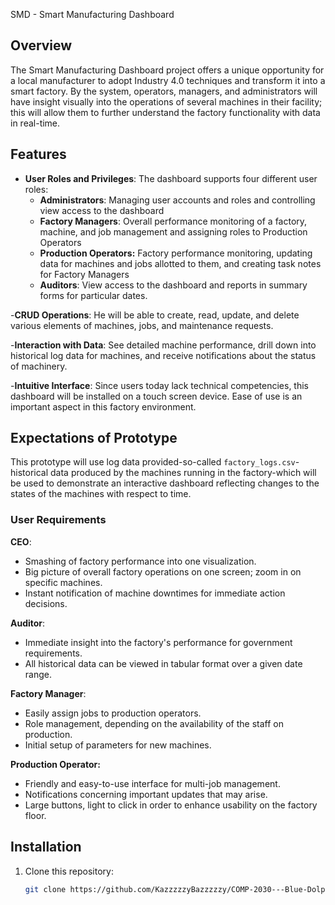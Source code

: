 SMD - Smart Manufacturing Dashboard

## Overview

The Smart Manufacturing Dashboard project offers a unique opportunity for a local manufacturer to adopt Industry 4.0 techniques and transform it into a smart factory. By the system, operators, managers, and administrators will have insight visually into the operations of several machines in their facility; this will allow them to further understand the factory functionality with data in real-time.

## Features

- **User Roles and Privileges**: The dashboard supports four different user roles:
    - **Administrators**: Managing user accounts and roles and controlling view access to the dashboard
    - **Factory Managers**: Overall performance monitoring of a factory, machine, and job management and assigning roles to Production Operators
    - **Production Operators:** Factory performance monitoring, updating data for machines and jobs allotted to them, and creating task notes for Factory Managers
    - **Auditors**: View access to the dashboard and reports in summary forms for particular dates.

-**CRUD Operations**: He will be able to create, read, update, and delete various elements of machines, jobs, and maintenance requests.

-**Interaction with Data**: See detailed machine performance, drill down into historical log data for machines, and receive notifications about the status of machinery.

-**Intuitive Interface**: Since users today lack technical competencies, this dashboard will be installed on a touch screen device. Ease of use is an important aspect in this factory environment.

## Expectations of Prototype

This prototype will use log data provided-so-called `factory_logs.csv`-historical data produced by the machines running in the factory-which will be used to demonstrate an interactive dashboard reflecting changes to the states of the machines with respect to time.

### User Requirements

**CEO**:
- Smashing of factory performance into one visualization.
- Big picture of overall factory operations on one screen; zoom in on specific machines.
- Instant notification of machine downtimes for immediate action decisions.

**Auditor**: 
- Immediate insight into the factory's performance for government requirements. 
- All historical data can be viewed in tabular format over a given date range.

**Factory Manager**: 
- Easily assign jobs to production operators.
- Role management, depending on the availability of the staff on production.
- Initial setup of parameters for new machines.

**Production Operator:**
- Friendly and easy-to-use interface for multi-job management.
- Notifications concerning important updates that may arise.
- Large buttons, light to click in order to enhance usability on the factory floor.

## Installation

1. Clone this repository:
   ```bash
   git clone https://github.com/KazzzzzyBazzzzzy/COMP-2030---Blue-Dolphins.git